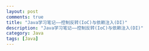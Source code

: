 ```yaml
---
layout: post
comments: true
title: "Java学习笔记——控制反转(IoC)与依赖注入(DI)"
description: "Java学习笔记——控制反转(IoC)与依赖注入(DI)"
category: Java
tags: [Java]
---
```


